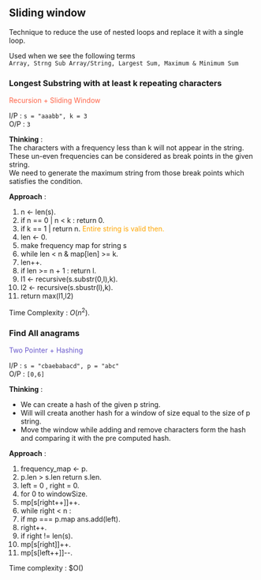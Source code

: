 ## Sliding window

Technique to reduce the use of nested loops and replace it with a single loop.<br>

Used when we see the following terms <br>
`Array, Strng Sub Array/String, Largest Sum, Maximum & Minimum Sum`

### Longest Substring with at least k repeating characters

<span style='color:Tomato'>Recursion + Sliding Window</span>

I/P : `s = "aaabb", k = 3`<br>
O/P : `3`

**Thinking** :<br>
The characters with a frequency less than k will not appear in the string.<br>
These un-even frequencies can be considered as break points in the given string.<br>
We need to generate the maximum string from those break points which satisfies the condition.<br>

**Approach** : <br>

1. n &larr; len(s).
2. if n == 0 | n < k : return 0.
3. if k == 1 | return n. <span style='color:Orange'>Entire string is valid then.</span>
4. len &larr; 0.
5. make frequency map for string s
6. while len < n & map[len] >= k.
7. len++.
8. if len >= n + 1 : return l.
9. l1 &larr; recursive(s.substr(0,l),k).
10. l2 &larr; recursive(s.sbustr(l),k).
11. return max(l1,l2)

Time Complexity : $O(n^2)$.

### Find All anagrams

<span style='color:SlateBlue'>Two Pointer + Hashing</span>

I/P : `s = "cbaebabacd", p = "abc"`<br>
O/P : `[0,6]`

**Thinking** : <br>

- We can create a hash of the given p string.
- Will will creata another hash for a window of size equal to the size of p string.
- Move the window while adding and remove characters form the hash and comparing it with the pre computed hash.

**Approach** : <br>

1. frequency_map &larr; p.
2. p.len > s.len return s.len.
3. left = 0 , right = 0.
4. for 0 to windowSize.
5. mp[s[right++]]++.
6. while right < n :
7. if mp === p.map ans.add(left).
8. right++.
9. if right != len(s).
10. mp[s[right]]++.
11. mp[s[left++]]--.

Time complexity : $O()
